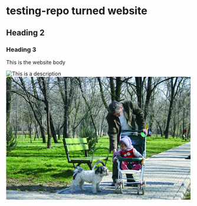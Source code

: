 # testing-repo turned website
## Heading 2
### Heading 3

This is the website body

![This is a description](https://upload.wikimedia.org/wikipedia/en/2/25/Channel_digital_image_CMYK_color.jpg)
![The same image](this.jpg)
